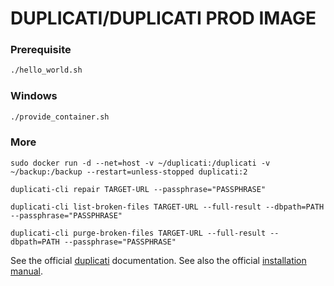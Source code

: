# DUPLICATI/DUPLICATI PROD IMAGE

### Prerequisite


```bash
./hello_world.sh
```

### Windows

```bash
./provide_container.sh
```

### More

```
sudo docker run -d --net=host -v ~/duplicati:/duplicati -v ~/backup:/backup --restart=unless-stopped duplicati:2
```
```
duplicati-cli repair TARGET-URL --passphrase="PASSPHRASE"
```
```
duplicati-cli list-broken-files TARGET-URL --full-result --dbpath=PATH --passphrase="PASSPHRASE"
```
```
duplicati-cli purge-broken-files TARGET-URL --full-result --dbpath=PATH --passphrase="PASSPHRASE"
```



See the official
[duplicati](https://duplicati.readthedocs.io/en/latest/)
documentation.
See also the official
[installation manual](https://duplicati.readthedocs.io/en/latest/02-installation/).

